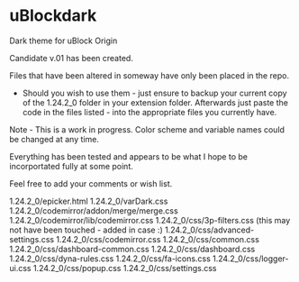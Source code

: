 # uBlockdark
Dark theme for uBlock Origin

Candidate v.01 has been created.

Files that have been altered in someway have only been placed in the repo.
  * Should you wish to use them - just ensure to backup your current copy of the 
  1.24.2_0 folder in your extension folder.  Afterwards just paste the code in the   files listed - into the appropriate files you currently have.
  
Note - This is a work in progress. Color scheme and variable names could be changed at any time.   

Everything has been tested and appears to be what I hope to be incorportated fully at some point.

Feel free to add your comments or wish list.

1.24.2_0/epicker.html
1.24.2_0/varDark.css
1.24.2_0/codemirror/addon/merge/merge.css
1.24.2_0/codemirror/lib/codemirror.css
1.24.2_0/css/3p-filters.css (this may not have been touched - added in case :)
1.24.2_0/css/advanced-settings.css
1.24.2_0/css/codemirror.css
1.24.2_0/css/common.css
1.24.2_0/css/dashboard-common.css
1.24.2_0/css/dashboard.css
1.24.2_0/css/dyna-rules.css
1.24.2_0/css/fa-icons.css
1.24.2_0/css/logger-ui.css
1.24.2_0/css/popup.css
1.24.2_0/css/settings.css


